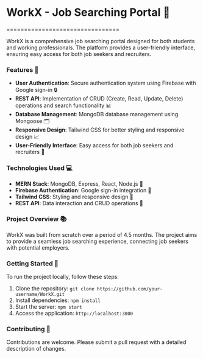 # WorkX - Job Searching Portal 🚀
================================

WorkX is a comprehensive job searching portal designed for both students and working professionals. The platform provides a user-friendly interface, ensuring easy access for both job seekers and recruiters.

### Features 🎉

* **User Authentication**: Secure authentication system using Firebase with Google sign-in 🔒
* **REST API**: Implementation of CRUD (Create, Read, Update, Delete) operations and search functionality 📊
* **Database Management**: MongoDB database management using Mongoose 🗂️
* **Responsive Design**: Tailwind CSS for better styling and responsive design 📈
* **User-Friendly Interface**: Easy access for both job seekers and recruiters 👥

### Technologies Used 💻

* **MERN Stack**: MongoDB, Express, React, Node.js 🤖
* **Firebase Authentication**: Google sign-in integration 🔑
* **Tailwind CSS**: Styling and responsive design 🎨
* **REST API**: Data interaction and CRUD operations 📝

### Project Overview 📚

WorkX was built from scratch over a period of 4.5 months. The project aims to provide a seamless job searching experience, connecting job seekers with potential employers.

### Getting Started 🚀

To run the project locally, follow these steps:

1. Clone the repository: `git clone https://github.com/your-username/WorkX.git`
2. Install dependencies: `npm install`
3. Start the server: `npm start`
4. Access the application: `http://localhost:3000`

### Contributing 🤝

Contributions are welcome. Please submit a pull request with a detailed description of changes.
